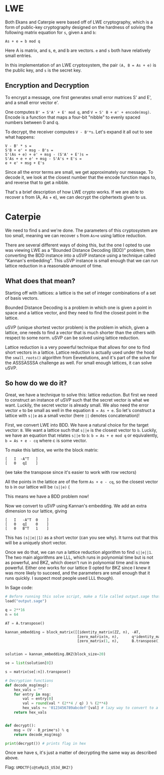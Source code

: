 # LWE 

Both Ekans and Caterpie were based off of LWE cryptography, which is a form of public-key cryptography designed on the hardness of solving the following matrix equation for `s`, given `A` and `b`:

```
As + e = b mod q
```

Here A is matrix, and s, e, and b are vectors. `e` and `s` both have relatively small entries.

In this implementation of an LWE cryptosystem, the pair `(A, B = As + e)` is the public key, and `s` is the secret key.

## Encryption and Decryption 

To encrypt a message, one first generates small error matrices S' and E', and a small error vector e'.

One computes `B' = S'A' + E' mod q`, and `V = S' B + e' + encode(msg)`. Encode is a function that maps a four-bit "nibble" to evenly spaced numbers between 0 and q.

To decrypt, the receiver computes `V - B'*s`. Let's expand it all out to see what happens:

```
V - B' * s = 
S'B + e' + msg - B's = 
S'(As + e) + e' + msg - (S'A' + E')s = 
S'As + e + e' + msg - S'A's + E's = 
e + e' + msg + E's
```

Since all the error terms are small, we get approximately our message. To decode it, we look at the closest number that the encode function maps to, and reverse that to get a nibble.

That's a brief description of how LWE crypto works. If we are able to recover s from (A, As + e), we can decrypt the ciphertexts given to us. 

# Caterpie

We need to find s and we're done. The parameters of this cryptosystem are too small, meaning we can recover `s` from `As+e` using lattice reduction.

There are several different ways of doing this, but the one I opted to use was viewing LWE as a "Bounded Distance Decoding (BDD)" problem, then converting the BDD instance into a uSVP instance
using a technique called "Kannan's embedding". This uSVP instance is small enough that we can run lattice reduction in a reasonable amount of time.

## What does that mean?

Starting off with lattices: a lattice is the set of integer combinations of a set of basis vectors. 

Bounded Distance Decoding is a problem in which one is given a point in space and a lattice vector, and they need to find the closest point in the lattice.

uSVP (unique shortest vector problem) is the problem in which, given a lattice, one needs to find a vector that is much shorter than the others with respect to some norm. uSVP can be solved using lattice reduction.

Lattice reduction is a very powerful technique that allows for one to find short vectors in a lattice. Lattice reduction is actually used under the hood the `small_roots()` algorithm from Eeveelutions, and it's part of the solve
for the ASSSASSSA challenge as well. For small enough lattices, it can solve uSVP. 

## So how do we do it?

Great, we have a technique to solve this: lattice reduction. But first we need to construct an instance of uSVP such that the secret vector is what we want. Luckily, the secret vector is already small.
We also need the error vector `e` to be small as well in the equation `B = As + e`. So let's construct a lattice with `s||e` as a small vector (here `||` denotes concatenation)!

First, we convert LWE into BDD. We have a natural choice for the target vector: `B`. We want a lattice such that `s||e` is the closest vector to `b`. Luckily, we have an equation that relates `s||e` to `b`:
`b = As + e mod q` or equivalently, `b = As + e - cq` where c is some vector.

To make this lattice, we write the block matrix:
```
[   I  -A^T   ] 
[   0   qI    ]
```
(we take the transpose since it's easier to work with row vectors)

All the points in the lattice are of the form `As + e - cq`, so the closest vector to `b` in our lattice will be `(s||e)` (

This means we have a BDD problem now!

Now we convert to uSVP using Kannan's embedding. We add an extra dimension to our lattice, giving
```
[   I   -A^T  0    ]
[   0   qI    0    ]
[   0   B^T   1    ]
```
This has `(s||e||1)` as a short vector (can you see why). It turns out that this will be a uniquely short vector.

Once we do that, we can run a lattice reduction algorithm to find `s||e||1`. The two main algorithms are LLL, which runs in polynomial time but is not as powerful, and BKZ, which doesn't run in polynomial time and is more powerful.
Either one works for our lattice (I opted for BKZ since I knew it was more likely to succeed, and the parameters are small enough that it runs quickly. I suspect most people used LLL though).

In Sage code:

```python
# Before running this solve script, make a file called output.sage that wraps the matrices in the output with matrix( )
load("output.sage")

q = 2**16
n = 64

AT = A.transpose()

kannan_embedding = block_matrix([[identity_matrix(ZZ, n), -AT,                        zero_matrix(n,1)],
                                 [zero_matrix(n, n),      q*identity_matrix(ZZ, n),   zero_matrix(n,1)],
                                 [zero_matrix(1, n),      B.transpose(),              identity_matrix(1)]])                              


solution = kannan_embedding.BKZ(block_size=20)

se = list(solution[0])

s = matrix(se[:n]).transpose()

# Decryption functions 
def decode_msg(msg):
    hex_vals = ""
    for entry in msg:
        val = entry[0]
        val = round(val * (2**4 / q) ) % (2**4)
        hex_vals += '0123456789abcdef'[val] # lazy way to convert to a single hex digit
    return hex_vals


def decrypt():
    msg = (V - B_prime*s) % q
    return decode_msg(msg)

print(decrypt()) # prints flag in hex
```

Once we have s, it's just a matter of decrypting the same way as described above.

Flag: `UMDCTF{c@teRp15_U53d_BKZ!}`

